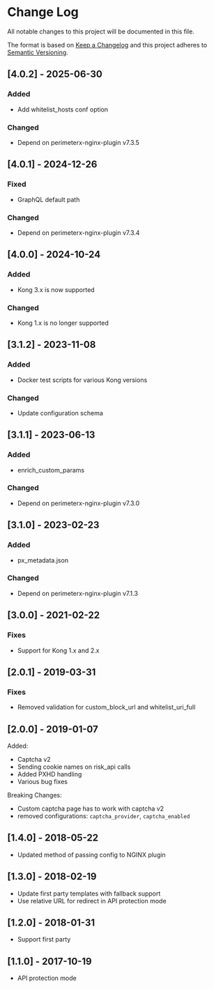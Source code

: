 # Change Log

All notable changes to this project will be documented in this file.

The format is based on [Keep a Changelog](http://keepachangelog.com/)
and this project adheres to [Semantic Versioning](http://semver.org/).

## [4.0.2] - 2025-06-30

### Added

- Add whitelist_hosts conf option

### Changed

- Depend on perimeterx-nginx-plugin v7.3.5

## [4.0.1] - 2024-12-26

### Fixed

- GraphQL default path

### Changed

- Depend on perimeterx-nginx-plugin v7.3.4

## [4.0.0] - 2024-10-24

### Added

- Kong 3.x is now supported

### Changed

- Kong 1.x is no longer supported

## [3.1.2] - 2023-11-08

### Added

- Docker test scripts for various Kong versions

### Changed

- Update configuration schema

## [3.1.1] - 2023-06-13

### Added

- enrich_custom_params

### Changed

- Depend on perimeterx-nginx-plugin v7.3.0

## [3.1.0] - 2023-02-23

### Added

- px_metadata.json

### Changed

- Depend on perimeterx-nginx-plugin v7.1.3

## [3.0.0] - 2021-02-22

### Fixes

- Support for Kong 1.x and 2.x

## [2.0.1] - 2019-03-31

### Fixes

- Removed validation for custom_block_url and whitelist_uri_full

## [2.0.0] - 2019-01-07

Added:

- Captcha v2
- Sending cookie names on risk_api calls
- Added PXHD handling
- Various bug fixes

Breaking Changes:

- Custom captcha page has to work with captcha v2
- removed configurations: `captcha_provider`, `captcha_enabled`

## [1.4.0] - 2018-05-22

- Updated method of passing config to NGINX plugin

## [1.3.0] - 2018-02-19

- Update first party templates with fallback support
- Use relative URL for redirect in API protection mode

## [1.2.0] - 2018-01-31

- Support first party

## [1.1.0] - 2017-10-19

- API protection mode
